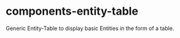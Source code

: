 # components-entity-table

Generic Entity-Table to display basic Entities in the form of a table.  
